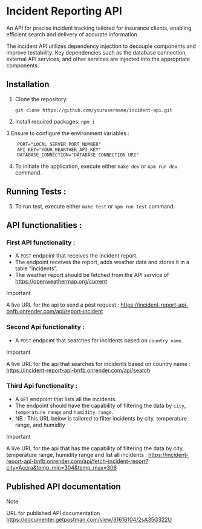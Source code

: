 # Incident Reporting API 
An API for precise incident tracking tailored for insurance clients, enabling efficient search and delivery of accurate information

The incident API utilizes dependency injection to decouple components and improve testability. Key dependencies such as the database connection, external API services, and other services are injected into the appropriate components.

## Installation

1. Clone the repository:
   
   `git clone https://github.com/yourusername/incident-api.git`

2. Install required packages:   `npm i`

 3 Ensure to configure the environment variables :
   
   ```
       PORT="LOCAL_SERVER_PORT_NUMBER"
       API_KEY="YOUR_WEARTHER_API_KEY"
       DATABASE_CONNECTION="DATABASE CONNECTION URI"
   ```

4. To initiate the application, execute either `make dev` or `npm run dev` command.


## Running Tests :

5. To run test, execute either `make test` or `npm run test` command.


   
  ## API functionalities :

### First API functionality :

- A `POST` endpoint that receives the incident report.
- The endpoint receives the report, adds weather data and stores it in a table “incidents”.
- The weather report should be fetched from the API service of https://openweathermap.org/current

> [!IMPORTANT]
> A live URL for the api to send a post request : https://incident-report-api-bnfb.onrender.com/api/report-incident


### Second Api functionality :
 - A `POST` endpoint that searches for incidents based on `country name`.
  
> [!IMPORTANT]
>  A live URL for the api that searches for incidents based on country name : https://incident-report-api-bnfb.onrender.com/api/search


### Third Api functionality :
- A `GET` endpoint that lists all the incidents.
- The endpoint should have the capability of filtering the data by `city`, `temperature range` and `humidity range`.
- NB : This URL below is tailored to filter incidents by city, temperature range, and humidity

> [!IMPORTANT]
>  A live URL for the api that has the capability of filtering the data by city, temperature range, humidity range and list all incidents : https://incident-report-api-bnfb.onrender.com/api/fetch-incident-report?city=Accra&temp_min=304&temp_max=306



## Published API documentation

> [!NOTE]
> URL for published API documentation
https://documenter.getpostman.com/view/31616104/2sA35G322U
